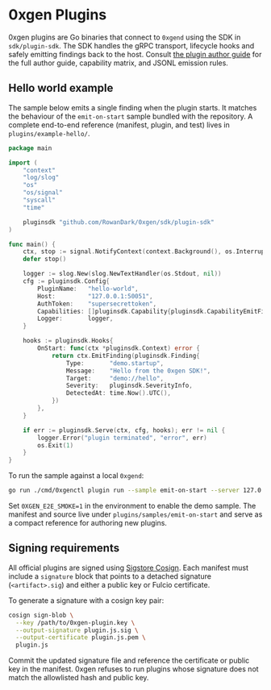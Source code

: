 # 0xgen Plugins

0xgen plugins are Go binaries that connect to `0xgend` using the SDK in
`sdk/plugin-sdk`. The SDK handles the gRPC transport, lifecycle hooks and safely
emitting findings back to the host. Consult [the plugin author guide](https://rowandark.github.io/0xgen/plugins/)
for the full author guide, capability matrix, and JSONL emission rules.

## Hello world example

The sample below emits a single finding when the plugin starts. It matches the
behaviour of the `emit-on-start` sample bundled with the repository. A complete
end-to-end reference (manifest, plugin, and test) lives in
`plugins/example-hello/`.

```go
package main

import (
    "context"
    "log/slog"
    "os"
    "os/signal"
    "syscall"
    "time"

    pluginsdk "github.com/RowanDark/0xgen/sdk/plugin-sdk"
)

func main() {
    ctx, stop := signal.NotifyContext(context.Background(), os.Interrupt, syscall.SIGTERM)
    defer stop()

    logger := slog.New(slog.NewTextHandler(os.Stdout, nil))
    cfg := pluginsdk.Config{
        PluginName:   "hello-world",
        Host:         "127.0.0.1:50051",
        AuthToken:    "supersecrettoken",
        Capabilities: []pluginsdk.Capability{pluginsdk.CapabilityEmitFindings},
        Logger:       logger,
    }

    hooks := pluginsdk.Hooks{
        OnStart: func(ctx *pluginsdk.Context) error {
            return ctx.EmitFinding(pluginsdk.Finding{
                Type:       "demo.startup",
                Message:    "Hello from the 0xgen SDK!",
                Target:     "demo://hello",
                Severity:   pluginsdk.SeverityInfo,
                DetectedAt: time.Now().UTC(),
            })
        },
    }

    if err := pluginsdk.Serve(ctx, cfg, hooks); err != nil {
        logger.Error("plugin terminated", "error", err)
        os.Exit(1)
    }
}
```

To run the sample against a local `0xgend`:

```bash
go run ./cmd/0xgenctl plugin run --sample emit-on-start --server 127.0.0.1:50051 --token supersecrettoken
```

Set `0XGEN_E2E_SMOKE=1` in the environment to enable the demo sample. The
manifest and source live under `plugins/samples/emit-on-start` and serve as a
compact reference for authoring new plugins.

## Signing requirements

All official plugins are signed using [Sigstore Cosign](https://docs.sigstore.dev/cosign/overview/).
Each manifest must include a `signature` block that points to a detached
signature (`<artifact>.sig`) and either a public key or Fulcio certificate.

To generate a signature with a cosign key pair:

```bash
cosign sign-blob \
  --key /path/to/0xgen-plugin.key \
  --output-signature plugin.js.sig \
  --output-certificate plugin.js.pem \
  plugin.js
```

Commit the updated signature file and reference the certificate or public key in
the manifest. 0xgen refuses to run plugins whose signature does not match the
allowlisted hash and public key.
